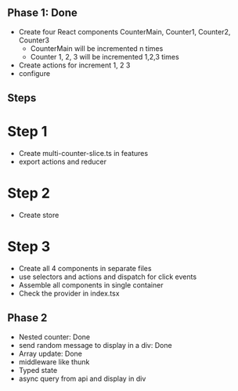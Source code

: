 ## Phase 1: Done
- Create four React components CounterMain, Counter1, Counter2, Counter3
    - CounterMain will be incremented n times
    - Counter 1, 2, 3 will be incremented 1,2,3 times
- Create actions for increment 1, 2 3
- configure

## Steps
# Step 1
- Create multi-counter-slice.ts in features
- export actions and reducer
# Step 2
- Create store
# Step 3
- Create all 4 components in separate files
- use selectors and actions and dispatch for click events
- Assemble all components in single container
- Check the provider in index.tsx

## Phase 2
- Nested counter: Done
- send random message to display in a div: Done
- Array update: Done
- middleware like thunk
- Typed state
- async query from api and display in div
